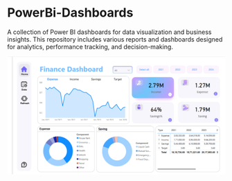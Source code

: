 # PowerBi-Dashboards
A collection of Power BI dashboards for data visualization and business insights. This repository includes various reports and dashboards designed for analytics, performance tracking, and decision-making.

![alt text](image.png)